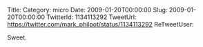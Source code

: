 Title: 
Category: micro
Date: 2009-01-20T00:00:00
Slug: 2009-01-20T00:00:00
TwitterId: 1134113292
TweetUrl: https://twitter.com/mark_philpot/status/1134113292
ReTweetUser: 

Sweet.
